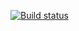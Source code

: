 [![Build status](https://ci.appveyor.com/api/projects/status/2ybdaefh0bs20g57?svg=true)](https://ci.appveyor.com/project/r616on/womeworks-http-client)
